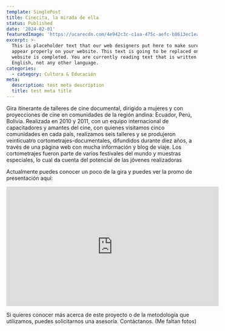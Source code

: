 ```yaml
---
template: SinglePost
title: Cinecita, la mirada de ella
status: Published
date: '2024-02-01'
featuredImage: 'https://ucarecdn.com/4e942c3c-c1aa-475c-aefc-b8613ec1eae3/'
excerpt: >-
  This is placeholder text that our web designers put here to make sure words
  appear properly on your website. This text is going to be replaced once the
  website is completed. You are currently reading text that is written in
  English, not any other language.
categories:
  - category: Cultura & Educación
meta:
  description: test meta description
  title: test meta title
---
```


Gira itinerante de talleres de cine documental, dirigido a mujeres y con proyecciones de cine en comunidades de la región andina: Ecuador, Perú, Bolivia. Realizada en 2010 y 2011, con un equipo internacional de capacitadores y amantes del cine, con quienes visitamos cinco comunidades en cada país, realizamos seis talleres y se produjeron veinticuatro cortometrajes-documentales, difundidos durante diez años, a través de una página web con mucha información y blog de viaje. Los cortometrajes fueron parte de varios festivales del mundo y muestras especiales, lo cual da cuenta del potencial de las jóvenes realizadoras

Actualmente puedes conocer un poco de la gira y puedes ver la promo de presentación aquí:

<iframe width="560" height="315" src="https://www.youtube.com/embed/YsiZCqcdW7E?si=dOPgIWT-OiMAXT92&amp;controls=0" title="YouTube video player" frameborder="0" allow="accelerometer; autoplay; clipboard-write; encrypted-media; gyroscope; picture-in-picture; web-share" allowfullscreen></iframe>

<br />

Si quieres conocer más acerca de este proyecto o de la metodología que utilizamos, puedes solicitarnos una asesoría. Contáctanos.
(Me faltan fotos)
